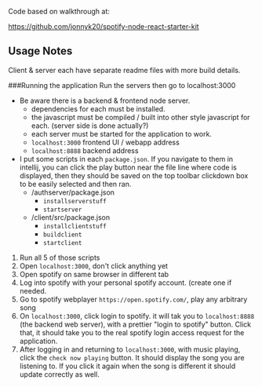 Code based on walkthrough at:

https://github.com/jonnyk20/spotify-node-react-starter-kit

## Usage Notes
Client & server each have separate readme files with more build details.

###Running the application
Run the servers then go to localhost:3000

- Be aware there is a backend & frontend node server.
    - dependencies for each must be installed.
    - the javascript must be compiled / built into other style javascript for each. (server side is done actually?)
    - each server must be started for the application to work.
    - `localhost:3000` frontend UI / webapp address
    - `localhost:8888` backend address
- I put some scripts in each `package.json`. If you navigate to them in intellij, you can click the play button near the file line where code is displayed, then they should be saved on the top toolbar clickdown box to be easily selected and then ran.
    - /authserver/package.json
        - `installserverstuff`
        - `startserver`
    - /client/src/package.json
        - `installclientstuff`
        - `buildclient`
        - `startclient`
 1. Run all 5 of those scripts 
 2. Open `localhost:3000`, don't click anything yet
 3. Open spotify on same browser in different tab
 4. Log into spotify with your personal spotify account. (create one if needed.
 5. Go to spotify webplayer `https://open.spotify.com/`, play any arbitrary song
 6. On `localhost:3000`, click login to spotify. it will tak you to `localhost:8888` (the backend web server), with a prettier "login to spotify" button. Click that, it should take you to the real spotify login access request for the application.
 7. After logging in and returning to `localhost:3000`, with music playing, click the `check now playing` button. It should display the song you are listening to. If you click it again when the song is different it should update correctly as well.
    